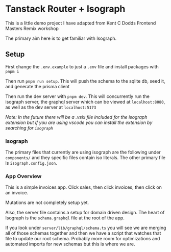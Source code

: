 # Tanstack Router + Isograph

This is a little demo project I have adapted from Kent C Dodds Frontend Masters Remix workshop

The primary aim here is to get familiar with Isograph.

## Setup

First change the `.env.example` to just a `.env` file and install packages with `pnpm i`

Then run `pnpm run setup`. This will push the schema to the sqlite db, seed it, and generate the prisma client

Then run the dev server with `pnpm dev`. This will concurrently run the isograph server, the graphql server which can be viewed at `localhost:8080`, as well as the dev server at `localhost:5173`

_Note: In the future there will be a .vsix file included for the isograph extension but if you are using vscode you can install the extension by searching for `isograph`_

### Isograph

The primary files that currently are using isograph are the following under `components/` and they specific files contain iso literals. The other primary file is `isograph.config.json`.

### App Overview

This is a simple invoices app. Click sales, then click invoices, then click on an invoice.

Mutations are not completely setup yet.

Also, the server file contains a setup for domain driven design. The heart of Isograph is the `schema.graphql` file at the root of the app.

If you look under `server/lib/graphql/schema.ts` you will see we are merging all of those schemas together and then we have a script that watches that file to update our root schema. Probably more room for optimizations and automated imports for new schemas but this is where we are.

